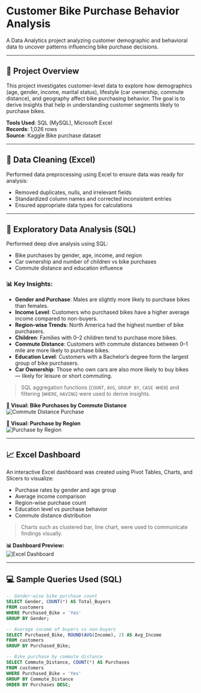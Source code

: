 # Customer Bike Purchase Behavior Analysis

A Data Analytics project analyzing customer demographic and behavioral data to uncover patterns influencing bike purchase decisions.

---

## 📌 Project Overview

This project investigates customer-level data to explore how demographics (age, gender, income, marital status), lifestyle (car ownership, commute distance), and geography affect bike purchasing behavior. The goal is to derive insights that help in understanding customer segments likely to purchase bikes.

**Tools Used**: SQL (MySQL), Microsoft Excel  
**Records**: 1,026 rows  
**Source**: Kaggle Bike purchase dataset

---

## 🧹 Data Cleaning (Excel)

Performed data preprocessing using Excel to ensure data was ready for analysis:
- Removed duplicates, nulls, and irrelevant fields
- Standardized column names and corrected inconsistent entries
- Ensured appropriate data types for calculations

---

## 🔎 Exploratory Data Analysis (SQL)

Performed deep dive analysis using SQL:
- Bike purchases by gender, age, income, and region
- Car ownership and number of children vs bike purchases
- Commute distance and education influence

### 📊 Key Insights:

- **Gender and Purchase**: Males are slightly more likely to purchase bikes than females.
- **Income Level**: Customers who purchased bikes have a higher average income compared to non-buyers.
- **Region-wise Trends**: North America had the highest number of bike purchasers.
- **Children**: Families with 0–2 children tend to purchase more bikes.
- **Commute Distance**: Customers with commute distances between 0–1 mile are more likely to purchase bikes.
- **Education Level**: Customers with a Bachelor’s degree form the largest group of bike purchasers.
- **Car Ownership**: Those who own cars are also more likely to buy bikes — likely for leisure or short commuting.

> SQL aggregation functions (`COUNT`, `AVG`, `GROUP BY`, `CASE WHEN`) and filtering (`WHERE`, `HAVING`) were used to derive insights.

**🔽 Visual: Bike Purchases by Commute Distance**  
![Commute Distance Purchase](Images/Layoffs_by_countries.png)

**🔽 Visual: Purchase by Region**  
![Purchase by Region](Images/Affected_industries.png)

---

## 📈 Excel Dashboard

An interactive Excel dashboard was created using Pivot Tables, Charts, and Slicers to visualize:

- Purchase rates by gender and age group
- Average income comparison
- Region-wise purchase count
- Education level vs purchase behavior
- Commute distance distribution

> Charts such as clustered bar, line chart, were used to communicate findings visually.

**📊 Dashboard Preview:**  
![Excel Dashboard](Images/Layoffs_by_Company.png)

---

## 💻 Sample Queries Used (SQL)

```sql
-- Gender-wise bike purchase count
SELECT Gender, COUNT(*) AS Total_Buyers
FROM customers
WHERE Purchased_Bike = 'Yes'
GROUP BY Gender;

-- Average income of buyers vs non-buyers
SELECT Purchased_Bike, ROUND(AVG(Income), 2) AS Avg_Income
FROM customers
GROUP BY Purchased_Bike;

-- Bike purchase by commute distance
SELECT Commute_Distance, COUNT(*) AS Purchases
FROM customers
WHERE Purchased_Bike = 'Yes'
GROUP BY Commute_Distance
ORDER BY Purchases DESC;

